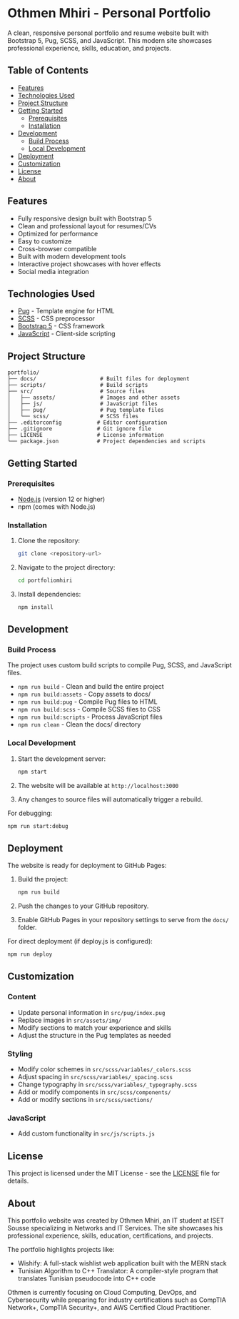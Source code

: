 # Othmen Mhiri - Personal Portfolio

A clean, responsive personal portfolio and resume website built with Bootstrap 5, Pug, SCSS, and JavaScript. This modern site showcases professional experience, skills, education, and projects.

## Table of Contents
- [Features](#features)
- [Technologies Used](#technologies-used)
- [Project Structure](#project-structure)
- [Getting Started](#getting-started)
  - [Prerequisites](#prerequisites)
  - [Installation](#installation)
- [Development](#development)
  - [Build Process](#build-process)
  - [Local Development](#local-development)
- [Deployment](#deployment)
- [Customization](#customization)
- [License](#license)
- [About](#about)

## Features

- Fully responsive design built with Bootstrap 5
- Clean and professional layout for resumes/CVs
- Optimized for performance
- Easy to customize
- Cross-browser compatible
- Built with modern development tools
- Interactive project showcases with hover effects
- Social media integration

## Technologies Used

- [Pug](https://pugjs.org/) - Template engine for HTML
- [SCSS](https://sass-lang.com/) - CSS preprocessor
- [Bootstrap 5](https://getbootstrap.com/) - CSS framework
- [JavaScript](https://developer.mozilla.org/en-US/docs/Web/JavaScript) - Client-side scripting

## Project Structure

```
portfolio/
├── docs/                    # Built files for deployment
├── scripts/                 # Build scripts
├── src/                     # Source files
│   ├── assets/              # Images and other assets
│   ├── js/                  # JavaScript files
│   ├── pug/                 # Pug template files
│   └── scss/                # SCSS files
├── .editorconfig           # Editor configuration
├── .gitignore              # Git ignore file
├── LICENSE                 # License information
└── package.json            # Project dependencies and scripts
```

## Getting Started

### Prerequisites

- [Node.js](https://nodejs.org/) (version 12 or higher)
- npm (comes with Node.js)

### Installation

1. Clone the repository:
   ```bash
   git clone <repository-url>
   ```

2. Navigate to the project directory:
   ```bash
   cd portfoliomhiri
   ```

3. Install dependencies:
   ```bash
   npm install
   ```

## Development

### Build Process

The project uses custom build scripts to compile Pug, SCSS, and JavaScript files.

- `npm run build` - Clean and build the entire project
- `npm run build:assets` - Copy assets to docs/
- `npm run build:pug` - Compile Pug files to HTML
- `npm run build:scss` - Compile SCSS files to CSS
- `npm run build:scripts` - Process JavaScript files
- `npm run clean` - Clean the docs/ directory

### Local Development

1. Start the development server:
   ```bash
   npm start
   ```

2. The website will be available at `http://localhost:3000`

3. Any changes to source files will automatically trigger a rebuild.

For debugging:
```bash
npm run start:debug
```

## Deployment

The website is ready for deployment to GitHub Pages:

1. Build the project:
   ```bash
   npm run build
   ```

2. Push the changes to your GitHub repository.

3. Enable GitHub Pages in your repository settings to serve from the `docs/` folder.

For direct deployment (if deploy.js is configured):
```bash
npm run deploy
```

## Customization

### Content

- Update personal information in `src/pug/index.pug`
- Replace images in `src/assets/img/`
- Modify sections to match your experience and skills
- Adjust the structure in the Pug templates as needed

### Styling

- Modify color schemes in `src/scss/variables/_colors.scss`
- Adjust spacing in `src/scss/variables/_spacing.scss`
- Change typography in `src/scss/variables/_typography.scss`
- Add or modify components in `src/scss/components/`
- Add or modify sections in `src/scss/sections/`

### JavaScript

- Add custom functionality in `src/js/scripts.js`

## License

This project is licensed under the MIT License - see the [LICENSE](LICENSE) file for details.

## About

This portfolio website was created by Othmen Mhiri, an IT student at ISET Sousse specializing in Networks and IT Services. The site showcases his professional experience, skills, education, certifications, and projects.

The portfolio highlights projects like:
- Wishify: A full-stack wishlist web application built with the MERN stack
- Tunisian Algorithm to C++ Translator: A compiler-style program that translates Tunisian pseudocode into C++ code

Othmen is currently focusing on Cloud Computing, DevOps, and Cybersecurity while preparing for industry certifications such as CompTIA Network+, CompTIA Security+, and AWS Certified Cloud Practitioner.

